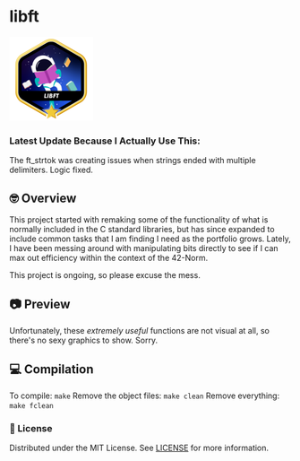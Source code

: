 # libft
<!-- ![dpalmer's 42 stats](https://badge42.vercel.app/api/v2/cli5pb141011308mh1fmi5qrq/stats?cursusId=21&coalitionId=271) -->

![Achievement Unlocked!](./assets/libftm.png)

<!-- ![dpalmer's 42 Libft Score](https://badge42.vercel.app/api/v2/cli5pb141011308mh1fmi5qrq/project/2848837) -->

### Latest Update Because I Actually Use This:
The ft_strtok was creating issues when strings ended with multiple delimiters. Logic fixed.

## 🤓 Overview
This project started with remaking some of the functionality of what is normally included in the C standard libraries, but has since expanded to include common tasks that I am finding I need as the portfolio grows. Lately, I have been messing around with manipulating bits directly to see if I can max out efficiency within the context of the 42-Norm.

This project is ongoing, so please excuse the mess.

## 📷 Preview
Unfortunately, these _extremely useful_ functions are not visual at all, so there's no sexy graphics to show. Sorry.

## 💻 Compilation
To compile:
```make```
Remove the object files:
```make clean```
Remove everything:
```make fclean```

### 📝 License
Distributed under the MIT License. See [LICENSE](LICENSE) for more information.
